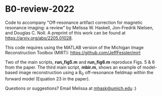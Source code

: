 # B0-review-2022
Code to accompany "Off-resonance artifact correction for magnetic resonance imaging: a review" by Melissa W. Haskell, Jon-Fredrik Nielsen, and Douglas C. Noll. A preprint of this work can be found at https://arxiv.org/abs/2205.01028. 

This code requires using the MATLAB version of the Michigan Image Reconstruction Toolbox (MIRT): https://github.com/JeffFessler/mirt

Two of the main scripts, **run_fig5.m** and **run_fig6.m** reproduce Figs. 5 & 6 from the paper. The third main script, **mbir.m**, shows an example of model-based image reconstruction using a B<sub>0</sub> off-resonance fieldmap within the forward model (Equation 23 in the paper).

Questions or suggestions? Email Melissa at mhask@umich.edu :)

